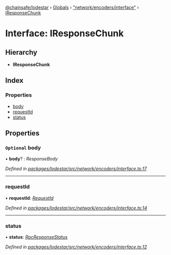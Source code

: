 [@chainsafe/lodestar](../README.md) › [Globals](../globals.md) › ["network/encoders/interface"](../modules/_network_encoders_interface_.md) › [IResponseChunk](_network_encoders_interface_.iresponsechunk.md)

# Interface: IResponseChunk

## Hierarchy

* **IResponseChunk**

## Index

### Properties

* [body](_network_encoders_interface_.iresponsechunk.md#optional-body)
* [requestId](_network_encoders_interface_.iresponsechunk.md#requestid)
* [status](_network_encoders_interface_.iresponsechunk.md#status)

## Properties

### `Optional` body

• **body**? : *ResponseBody*

*Defined in [packages/lodestar/src/network/encoders/interface.ts:17](https://github.com/ChainSafe/lodestar/blob/1b619203f/packages/lodestar/src/network/encoders/interface.ts#L17)*

___

###  requestId

• **requestId**: *[RequestId](../modules/_constants_network_.md#requestid)*

*Defined in [packages/lodestar/src/network/encoders/interface.ts:14](https://github.com/ChainSafe/lodestar/blob/1b619203f/packages/lodestar/src/network/encoders/interface.ts#L14)*

___

###  status

• **status**: *[RpcResponseStatus](../enums/_constants_network_.rpcresponsestatus.md)*

*Defined in [packages/lodestar/src/network/encoders/interface.ts:12](https://github.com/ChainSafe/lodestar/blob/1b619203f/packages/lodestar/src/network/encoders/interface.ts#L12)*

